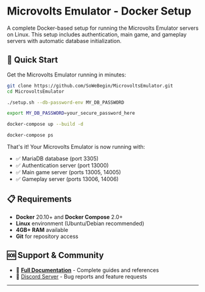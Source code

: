 # Microvolts Emulator - Docker Setup

A complete Docker-based setup for running the Microvolts Emulator servers on Linux. This setup includes authentication, main game, and gameplay servers with automatic database initialization.

## 🚀 Quick Start

Get the Microvolts Emulator running in minutes:

```bash
git clone https://github.com/SoWeBegin/MicrovoltsEmulator.git
cd MicrovoltsEmulator

./setup.sh --db-password-env MY_DB_PASSWORD

export MY_DB_PASSWORD=your_secure_password_here

docker-compose up --build -d

docker-compose ps
```

That's it! Your Microvolts Emulator is now running with:
- ✅ MariaDB database (port 3305)
- ✅ Authentication server (port 13000)
- ✅ Main game server (ports 13005, 14005)
- ✅ Gameplay server (ports 13006, 14006)

## 📋 Requirements

- **Docker** 20.10+ and **Docker Compose** 2.0+
- **Linux** environment (Ubuntu/Debian recommended)
- **4GB+ RAM** available
- **Git** for repository access

## 🆘 Support & Community

- 📖 **[Full Documentation](docs/)** - Complete guides and references
- 🐛 [Discord Server](https://discord.gg/y6yjRKmE6Y) - Bug reports and feature requests
---